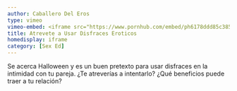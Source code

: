 ```yaml
---
author: Caballero Del Eros
type: vimeo
vimeo-embed: <iframe src="https://www.pornhub.com/embed/ph6178ddd85c385" frameborder="0" width="500" height="281" scrolling="no" allowfullscreen></iframe>
title: Atrevete a Usar Disfraces Eroticos
homedisplay: iframe
category: [Sex Ed]
---
```

Se acerca Halloween y es un buen pretexto para usar disfraces en la intimidad con tu pareja.
¿Te atreverías a intentarlo? ¿Qué beneficios puede traer a tu relación?
